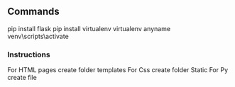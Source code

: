 ## Commands
pip install flask 
pip install virtualenv 
virtualenv  anyname
venv\scripts\activate 

###  Instructions 
For HTML pages create folder templates 
For Css create folder Static 
For Py  create file 
